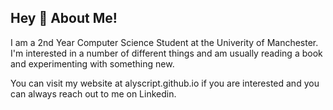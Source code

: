 ## Hey 👋 About Me!

I am a 2nd Year Computer Science Student at the Univerity of Manchester. I'm interested in a number of different things and am usually reading a book and experimenting with something new.

You can visit my website at alyscript.github.io if you are interested and you can always reach out to me on Linkedin.
<!--
**AlyScript/AlyScript** is a ✨ _special_ ✨ repository because its `README.md` (this file) appears on your GitHub profile.

Here are some ideas to get you started:


- 🔭 I’m currently working on ...
- 🌱 I’m currently learning ...
- 👯 I’m looking to collaborate on ...
- 🤔 I’m looking for help with ...
- 💬 Ask me about ...
- 📫 How to reach me: ...
- 😄 Pronouns: ...
- ⚡ Fun fact: ...
-->
